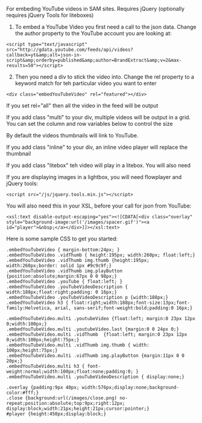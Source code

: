 For embeding YouTube videos in SAM sites. Requires jQuery (optionally requires jQuery Tools for liteboxes)

1) To embed a YouTube Video you first need a call to the json data. Change the 
author property to the YouTube account you are looking at:

`<script type="text/javascript" src="http://gdata.youtube.com/feeds/api/videos?callback=yt&amp;alt=json-in-script&amp;orderby=published&amp;author=BrandExtract&amp;v=2&max-results=50"></script>`

2) Then you need a div to stick the video into. Change the rel property to 
a keyword match for teh particular video you want to enter

`<div class="embedYouTubeVideo" rel="featured"></div>`

If you set rel="all" then all the video in the feed will be output

If you add class "multi" to your div, multiple videos will be output in a grid.
You can set the column and row variables below to control the size

By default the videos thumbnails will link to YouTube.

If you add class "inline" to your div, an inline video player will replace the thumbnail

If you add class "litebox" teh video will play in a litebox. You will also need 

If you are displaying images in a lightbox, you will need flowplayer and jQuery tools:

`<script src="/js/jquery.tools.min.js"></script>`

You will also need this in your XSL, before your call for json from YouTube:

`<xsl:text disable-output-escaping="yes"><![CDATA[<div class="overlay" style="background-image:url('/images/spacer.gif')"><a id="player">&nbsp;</a></div>]]></xsl:text>`

Here is some sample CSS to get you started:

    .embedYouTubeVideo { margin-bottom:24px; }
    .embedYouTubeVideo .vidThumb { height:195px; width:260px; float:left;}
    .embedYouTubeVideo .vidThumb img.thumb {height:195px; width:260px;border: solid 1px #9c9c9f;}
    .embedYouTubeVideo .vidThumb img.playButton {position:absolute;margin:67px 0 0 98px;}
    .embedYouTubeVideo .youTube { float:left; }
    .embedYouTubeVideo .youTubeVideoDescription { width:188px;float:right;padding: 0 16px;}
    .embedYouTubeVideo .youTubeVideoDescription p {width:188px;}
    .embedYouTubeVideo h3 { float:right;width:188px;font-size:13px;font-family:Helvetica, arial, sans-serif;font-weight:bold;padding:0 16px;}
    
    .embedYouTubeVideo.multi .youtubeVideo {float:left; margin:0 23px 12px 0;width:100px;}
    .embedYouTubeVideo.multi .youtubeVideo.last {margin:0 0 24px 0;}
    .embedYouTubeVideo.multi .vidThumb  {float:left; margin:0 23px 12px 0;width:100px;height:75px;}
    .embedYouTubeVideo.multi .vidThumb img.thumb { width: 100px;height:75px;}
    .embedYouTubeVideo.multi .vidThumb img.playButton {margin:11px 0 0 20px;}
    .embedYouTubeVideo.multi h3 { font-weight:normal;width:100px;float:none;padding:0; }
    .embedYouTubeVideo.multi .youTubeVideoDescription { display:none;}
    
    .overlay {padding:9px 40px;	width:576px;display:none;background-color:#fff;}
    .close {background:url(/images/close.png) no-repeat;position:absolute;top:9px;right:12px; display:block;width:21px;height:21px;cursor:pointer;}
    #player {height:450px;display:block;}